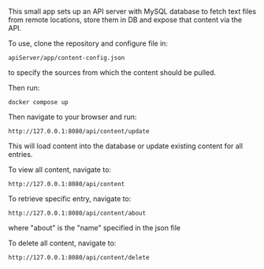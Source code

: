 This small app sets up an API server with MySQL database to fetch text files from remote locations, store them in DB and expose that content via the API.

To use, clone the repository and configure file in:

`apiServer/app/content-config.json`

to specify the sources from which the content should be pulled.

Then run:

`docker compose up`

Then navigate to your browser and run:

`http://127.0.0.1:8080/api/content/update`

This will load content into the database or update existing content for all entries.

To view all content, navigate to:

`http://127.0.0.1:8080/api/content`

To retrieve specific entry, navigate to:

`http://127.0.0.1:8080/api/content/about`

where "about" is the "name" specified in the json file

To delete all content, navigate to:

`http://127.0.0.1:8080/api/content/delete`

